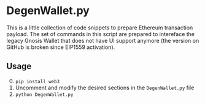 # DegenWallet.py
This is a little collection of code snippets to prepare Ethereum transaction payload.
The set of commands in this script are prepared to intereface the legacy Gnosis Wallet that does not have UI support anymore (the version on GitHub is broken since EIP1559 activation).

## Usage
0. `pip install web3`
1. Uncomment and modify the desired sections in the `DegenWallet.py` file
2. `python DegenWallet.py`
